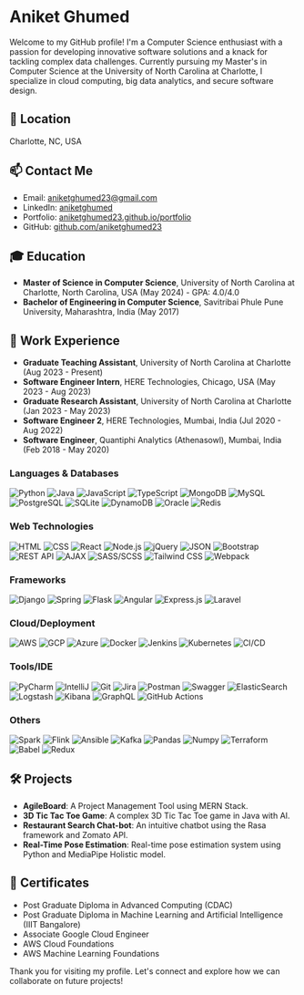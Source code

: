 # Aniket Ghumed

Welcome to my GitHub profile! I'm a Computer Science enthusiast with a passion for developing innovative software solutions and a knack for tackling complex data challenges. Currently pursuing my Master's in Computer Science at the University of North Carolina at Charlotte, I specialize in cloud computing, big data analytics, and secure software design.

## 📍 Location
Charlotte, NC, USA

## 📫 Contact Me
- Email: aniketghumed23@gmail.com
- LinkedIn: [aniketghumed](https://www.linkedin.com/in/aniketghumed/)
- Portfolio: [aniketghumed23.github.io/portfolio](https://aniketghumed23.github.io/portfolio/)
- GitHub: [github.com/aniketghumed23](https://github.com/aniketghumed23)

## 🎓 Education
- **Master of Science in Computer Science**, University of North Carolina at Charlotte, North Carolina, USA (May 2024) - GPA: 4.0/4.0
- **Bachelor of Engineering in Computer Science**, Savitribai Phule Pune University, Maharashtra, India (May 2017)

## 💼 Work Experience
- **Graduate Teaching Assistant**, University of North Carolina at Charlotte (Aug 2023 - Present)
- **Software Engineer Intern**, HERE Technologies, Chicago, USA (May 2023 - Aug 2023)
- **Graduate Research Assistant**, University of North Carolina at Charlotte (Jan 2023 - May 2023)
- **Software Engineer 2**, HERE Technologies, Mumbai, India (Jul 2020 - Aug 2022)
- **Software Engineer**, Quantiphi Analytics (Athenasowl), Mumbai, India (Feb 2018 - May 2020)

### Languages & Databases
![Python](https://img.shields.io/badge/-Python-3776AB?style=flat&logo=Python&logoColor=white)
![Java](https://img.shields.io/badge/-Java-007396?style=flat&logo=Java&logoColor=white)
![JavaScript](https://img.shields.io/badge/-JavaScript-F7DF1E?style=flat&logo=JavaScript&logoColor=black)
![TypeScript](https://img.shields.io/badge/-TypeScript-3178C6?style=flat&logo=TypeScript&logoColor=white)
![MongoDB](https://img.shields.io/badge/-MongoDB-47A248?style=flat&logo=MongoDB&logoColor=white)
![MySQL](https://img.shields.io/badge/-MySQL-4479A1?style=flat&logo=MySQL&logoColor=white)
![PostgreSQL](https://img.shields.io/badge/-PostgreSQL-336791?style=flat&logo=PostgreSQL&logoColor=white)
![SQLite](https://img.shields.io/badge/-SQLite-003B57?style=flat&logo=SQLite&logoColor=white)
![DynamoDB](https://img.shields.io/badge/-DynamoDB-4053D6?style=flat&logo=Amazon-DynamoDB&logoColor=white)
![Oracle](https://img.shields.io/badge/-Oracle-F80000?style=flat&logo=Oracle&logoColor=white)
![Redis](https://img.shields.io/badge/-Redis-DC382D?style=flat&logo=Redis&logoColor=white)

### Web Technologies
![HTML](https://img.shields.io/badge/-HTML-E34F26?style=flat&logo=HTML5&logoColor=white)
![CSS](https://img.shields.io/badge/-CSS-1572B6?style=flat&logo=CSS3&logoColor=white)
![React](https://img.shields.io/badge/-React-61DAFB?style=flat&logo=React&logoColor=black)
![Node.js](https://img.shields.io/badge/-Node.js-339933?style=flat&logo=Node.js&logoColor=white)
![jQuery](https://img.shields.io/badge/-jQuery-0769AD?style=flat&logo=jQuery&logoColor=white)
![JSON](https://img.shields.io/badge/-JSON-000000?style=flat&logo=JSON&logoColor=white)
![Bootstrap](https://img.shields.io/badge/-Bootstrap-7952B3?style=flat&logo=Bootstrap&logoColor=white)
![REST API](https://img.shields.io/badge/-REST_API-009688?style=flat)
![AJAX](https://img.shields.io/badge/-AJAX-F7DF1E?style=flat&logo=JavaScript&logoColor=black)
![SASS/SCSS](https://img.shields.io/badge/-SASS/SCSS-CF649A?style=flat&logo=SASS&logoColor=white)
![Tailwind CSS](https://img.shields.io/badge/-Tailwind_CSS-38B2AC?style=flat&logo=Tailwind-CSS&logoColor=white)
![Webpack](https://img.shields.io/badge/-Webpack-8DD6F9?style=flat&logo=Webpack&logoColor=black)

### Frameworks
![Django](https://img.shields.io/badge/-Django-092E20?style=flat&logo=Django&logoColor=white)
![Spring](https://img.shields.io/badge/-Spring-6DB33F?style=flat&logo=Spring&logoColor=white)
![Flask](https://img.shields.io/badge/-Flask-000000?style=flat&logo=Flask&logoColor=white)
![Angular](https://img.shields.io/badge/-Angular-DD0031?style=flat&logo=Angular&logoColor=white)
![Express.js](https://img.shields.io/badge/-Express.js-000000?style=flat&logo=Express&logoColor=white)
![Laravel](https://img.shields.io/badge/-Laravel-FF2D20?style=flat&logo=Laravel&logoColor=white)

### Cloud/Deployment
![AWS](https://img.shields.io/badge/-AWS-232F3E?style=flat&logo=amazon-aws&logoColor=white)
![GCP](https://img.shields.io/badge/-GCP-4285F4?style=flat&logo=google-cloud&logoColor=white)
![Azure](https://img.shields.io/badge/-Azure-0078D4?style=flat&logo=microsoft-azure&logoColor=white)
![Docker](https://img.shields.io/badge/-Docker-2496ED?style=flat&logo=Docker&logoColor=white)
![Jenkins](https://img.shields.io/badge/-Jenkins-D24939?style=flat&logo=Jenkins&logoColor=white)
![Kubernetes](https://img.shields.io/badge/-Kubernetes-326CE5?style=flat&logo=Kubernetes&logoColor=white)
![CI/CD](https://img.shields.io/badge/-CI%2FCD-FFFFFF?style=flat&logo=GitLab&logoColor=black)

### Tools/IDE
![PyCharm](https://img.shields.io/badge/-PyCharm-000000?style=flat&logo=PyCharm&logoColor=white)
![IntelliJ](https://img.shields.io/badge/-IntelliJ-000000?style=flat&logo=IntelliJ-IDEA&logoColor=white)
![Git](https://img.shields.io/badge/-Git-F05032?style=flat&logo=Git&logoColor=white)
![Jira](https://img.shields.io/badge/-Jira-0052CC?style=flat&logo=Jira&logoColor=white)
![Postman](https://img.shields.io/badge/-Postman-FF6C37?style=flat&logo=Postman&logoColor=white)
![Swagger](https://img.shields.io/badge/-Swagger-85EA2D?style=flat&logo=Swagger&logoColor=black)
![ElasticSearch](https://img.shields.io/badge/-ElasticSearch-005571?style=flat&logo=ElasticSearch&logoColor=white)
![Logstash](https://img.shields.io/badge/-Logstash-005571?style=flat&logo=Logstash&logoColor=white)
![Kibana](https://img.shields.io/badge/-Kibana-005571?style=flat&logo=Kibana&logoColor=white)
![GraphQL](https://img.shields.io/badge/-GraphQL-E10098?style=flat&logo=GraphQL&logoColor=white)
![GitHub Actions](https://img.shields.io/badge/-GitHub_Actions-2088FF?style=flat&logo=GitHub-Actions&logoColor=white)

### Others
![Spark](https://img.shields.io/badge/-Spark-E25A1C?style=flat&logo=Apache-Spark&logoColor=white)
![Flink](https://img.shields.io/badge/-Flink-00B4A2?style=flat&logo=Apache-Flink&logoColor=white)
![Ansible](https://img.shields.io/badge/-Ansible-EE0000?style=flat&logo=Ansible&logoColor=white)
![Kafka](https://img.shields.io/badge/-Kafka-000000?style=flat&logo=Apache-Kafka&logoColor=white)
![Pandas](https://img.shields.io/badge/-Pandas-150458?style=flat&logo=Pandas&logoColor=white)
![Numpy](https://img.shields.io/badge/-Numpy-013243?style=flat&logo=Numpy&logoColor=white)
![Terraform](https://img.shields.io/badge/-Terraform-7B42BC?style=flat&logo=Terraform&logoColor=white)
![Babel](https://img.shields.io/badge/-Babel-F9DC3E?style=flat&logo=Babel&logoColor=black)
![Redux](https://img.shields.io/badge/-Redux-764ABC?style=flat&logo=Redux&logoColor=white)


## 🛠️ Projects
- **AgileBoard**: A Project Management Tool using MERN Stack.
- **3D Tic Tac Toe Game**: A complex 3D Tic Tac Toe game in Java with AI.
- **Restaurant Search Chat-bot**: An intuitive chatbot using the Rasa framework and Zomato API.
- **Real-Time Pose Estimation**: Real-time pose estimation system using Python and MediaPipe Holistic model.

## 📜 Certificates
- Post Graduate Diploma in Advanced Computing (CDAC)
- Post Graduate Diploma in Machine Learning and Artificial Intelligence (IIIT Bangalore)
- Associate Google Cloud Engineer
- AWS Cloud Foundations
- AWS Machine Learning Foundations

Thank you for visiting my profile. Let's connect and explore how we can collaborate on future projects!

